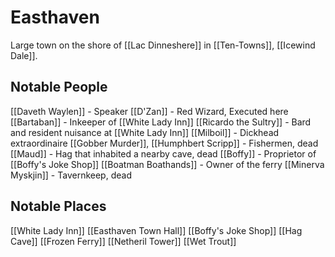 # Easthaven
Large town on the shore of [[Lac Dinneshere]] in [[Ten-Towns]], [[Icewind Dale]].

## Notable People
[[Daveth Waylen]] - Speaker
[[D'Zan]] - Red Wizard, Executed here
[[Bartaban]] - Inkeeper of [[White Lady Inn]]
[[Ricardo the Sultry]] - Bard and resident nuisance at [[White Lady Inn]]
[[Milboil]] - Dickhead extraordinaire
[[Gobber Murder]], [[Humphbert Scripp]] - Fishermen, dead
[[Maud]] - Hag that inhabited a nearby cave, dead
[[Boffy]] - Proprietor of [[Boffy's Joke Shop]]
[[Boatman Boathands]] - Owner of the ferry
[[Minerva Myskjin]] - Tavernkeep, dead

## Notable Places
[[White Lady Inn]]
[[Easthaven Town Hall]]
[[Boffy's Joke Shop]]
[[Hag Cave]]
[[Frozen Ferry]]
[[Netheril Tower]]
[[Wet Trout]]

